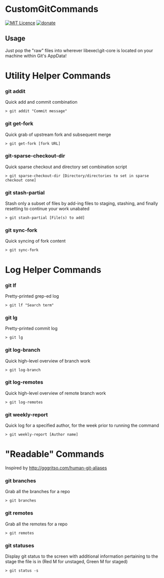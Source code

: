 # CustomGitCommands

[![MIT Licence](https://badges.frapsoft.com/os/mit/mit.svg?v=103)](https://opensource.org/licenses/mit-license.php)
[![donate](https://img.shields.io/badge/%24-Buy%20me%20a%20coffee-ff69b4.svg)](https://www.buymeacoffee.com/jac21)

## Usage
Just pop the "raw" files into wherever libexec\git-core is located on your machine within Git's AppData!

# Utility Helper Commands

### git addit
Quick add and commit combination

    > git addit "Commit message"

### git get-fork
Quick grab of upstream fork and subsequent merge

    > git get-fork [fork URL]

### git-sparse-checkout-dir
Quick sparse checkout and directory set combination script

    > git sparse-checkout-dir [Directory/directories to set in sparse checkout cone]

### git stash-partial
Stash only a subset of files by add-ing files to staging, stashing, and finally resetting to continue your work unabated

    > git stash-partial [File(s) to add]

### git sync-fork
Quick syncing of fork content

    > git sync-fork

# Log Helper Commands

### git lf
Pretty-printed grep-ed log

    > git lf "Search term"

### git lg
Pretty-printed commit log
    
    > git lg

### git log-branch
Quick high-level overview of branch work

    > git log-branch

### git log-remotes
Quick high-level overview of remote branch work

    > git log-remotes

### git weekly-report
Quick log for a specified author, for the week prior to running the command

    > git weekly-report [Author name]

# "Readable" Commands

Inspired by http://gggritso.com/human-git-aliases

### git branches
Grab all the branches for a repo

    > git branches

### git remotes
Grab all the remotes for a repo

    > git remotes

### git statuses
Display git status to the screen with additional information pertaining to the stage the file is in (Red M for unstaged, Green M for staged)

    > git status -s